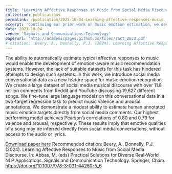 ```yaml
---
title: "Learning Affective Responses to Music from Social Media Discourse"
collection: publications
permalink: /publication/2023-10-04-Learning-affective-responses-music
excerpt: 'Continuing our prior work on music emotion estimation, we develop a large dataset of musically relevant social media discourse and train a BERT-based lanugage model to predict musical valence and arousal, achieving state-of-the-art performance on the task of estimating music emotion.'
date: 2023-10-04
venue: 'Signals and Communications Technology'
paperurl: 'http://academicpages.github.io/files/sact_2023.pdf'
# citation: 'Beery, A., Donnelly, P.J. (2024). Learning Affective Responses to Music from Social Media Discourse. In: Abbas, M. (eds) Practical Solutions for Diverse Real-World NLP Applications. Signals and Communication Technology. Springer, Cham. https://doi.org/10.1007/978-3-031-44260-5_6'
---
```

The ability to automatically estimate typical affective responses to music would enable the development of emotion-aware music recommendation systems. However, the lack of suitable datasets for this task has hindered attempts to design such systems. In this work, we introduce social media conversational data as a new feature space for music emotion recognition. We create a large dataset of social media musical discourse with over 11.8 million comments from Reddit and YouTube discussing 19,627 different songs. We fine-tune large language models on this conversational data in a two-target regression task to predict music valence and arousal annotations. We demonstrate a modest ability to estimate human annotated music emotion targets directly from social media comments. Our highest performing model achieves Pearson’s correlations of 0.80 and 0.79 for valence and arousal, respectively. These results imply that emotive qualities of a song may be inferred directly from social media conversations, without access to the audio or lyrics.

[Download paper here](http://aidan-b1409.github.io/files/sact_2023.pdf)
 Recommended citation: Beery, A., Donnelly, P.J. (2024). Learning Affective Responses to Music from Social Media Discourse. In: Abbas, M. (eds) Practical Solutions for Diverse Real-World NLP Applications. Signals and Communication Technology. Springer, Cham. https://doi.org/10.1007/978-3-031-44260-5_6
